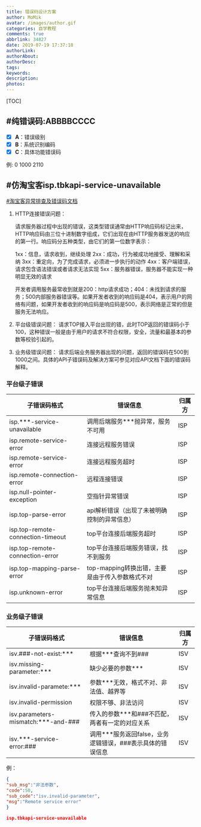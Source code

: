 ```yaml
---
title: 错误码设计方案
author: MoMik
avatar: /images/author.gif
categories: 自学教程
comments: true
abbrlink: 34827
date: 2019-07-19 17:37:18
authorLink:
authorAbout:
authorDesc:
tags:
keywords:
description:
photos:
---
```


[TOC]

## #纯错误码:ABBBBCCCC

- [x] **A**：错误级别
- [x] **B**：系统识别编码
- [x] **C**：具体功能错误码

例: 0 1000 2110

## #仿淘宝客isp.tbkapi-service-unavailable

 [#淘宝客异常排查及错误码文档](https://developer.alibaba.com/docs/doc.htm?treeId=1&articleId=101645&docType=1)

1. HTTP连接错误问题：

   请求服务器过程中出现的错误，这类型错误通常由HTTP响应码标记出来，HTTP响应码由三位十进制数字组成，它们出现在由HTTP服务器发送的响应的第一行。响应码分五种类型，由它们的第一位数字表示：

   1xx：信息，请求收到，继续处理
   2xx：成功，行为被成功地接受、理解和采纳
   3xx：重定向，为了完成请求，必须进一步执行的动作
   4xx：客户端错误，请求包含语法错误或者请求无法实现
   5xx：服务器错误，服务器不能实现一种明显无效的请求

   开发者调用服务最常收到就是200：http请求成功；404：未找到请求的服务；500内部服务器错误等。如果开发者收到的响应码是404，表示用户的网络有问题，如果开发者收到的响应码是响应码是500，表示网络是正常的但是服务无法响应。

2. 平台级错误问题：
   请求TOP接入平台出现的错，此时TOP返回的错误码小于100，这种错误一般是由于用户的请求不符合权限，安全，流量和最基本的参数等校验引起的。

3. 业务级错误问题：
   请求后端业务服务器出现的问题，返回的错误码在500到1000之间。具体的API子错误码及解决方案可参见对应API文档下面的错误码解释。

### 平台级子错误

| 子错误码格式                      | 错误信息                                        | 归属方 |
| --------------------------------- | ----------------------------------------------- | ------ |
| isp.***-service-unavailable       | 调用后端服务***抛异常，服务不可用               | ISP    |
| isp.remote-service-error          | 连接远程服务错误                                | ISP    |
| isp.remote-service-error          | 连接远程服务超时                                | ISP    |
| isp.remote-connection-error       | 远程连接错误                                    | ISP    |
| isp.null-pointer-exception        | 空指针异常错误                                  | ISP    |
| isp.top-parse-error               | api解析错误（出现了未被明确控制的异常信息）     | ISP    |
| isp.top-remote-connection-timeout | top平台连接后端服务超时                         | ISP    |
| isp.top-remote-connection-error   | top平台连接后端服务错误，找不到服务             | ISP    |
| isp.top-mapping-parse-error       | top-mapping转换出错，主要是由于传入参数格式不对 | ISP    |
| isp.unknown-error                 | top平台连接后端服务抛未知异常信息               | ISP    |

### 业务级子错误

| 子错误码格式                        | 错误信息                                                  | 归属方 |
| ----------------------------------- | --------------------------------------------------------- | ------ |
| isv.###-not-exist:***               | 根据***查询不到###                                        | ISV    |
| isv.missing-parameter:***           | 缺少必要的参数***                                         | ISV    |
| isv.invalid-paramete:***            | 参数***无效，格式不对、非法值、越界等                     | ISV    |
| isv.invalid-permission              | 权限不够、非法访问                                        | ISV    |
| isv.parameters-mismatch:***-and-### | 传入的参数***和###不匹配，两者有一定的对应关系            | ISV    |
| isv.***-service-error:###           | 调用***服务返回false，业务逻辑错误，###表示具体的错误信息 | ISV    |

例：

```json
{
"sub_msg":"非法参数",
"code":50,
"sub_code":"isv.invalid-parameter",
"msg":"Remote service error"
}

isp.tbkapi-service-unavailable
```

